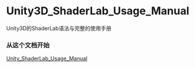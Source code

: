 # Unity3D_ShaderLab_Usage_Manual
Unity3D的ShaderLab语法与完整的使用手册

### 从这个文档开始
[Unity_ShaderLab_Usage_Manual](./Unity_ShaderLab_Usage_Manual.md)
